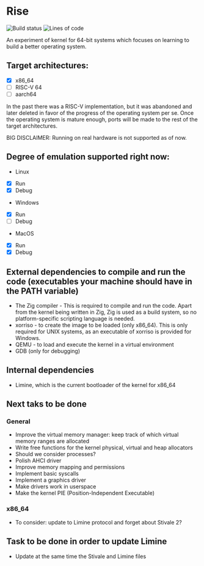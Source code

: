 # Rise

![Build status](https://img.shields.io/github/actions/workflow/status/davidgm94/rise/lightning.yml?branch=main)
![Lines of code](https://img.shields.io/tokei/lines/github/davidgm94/rise)

An experiment of kernel for 64-bit systems which focuses on learning to build a better operating system.

## Target architectures:

- [x] x86_64
- [ ] RISC-V 64
- [ ] aarch64

In the past there was a RISC-V implementation, but it was abandoned and later deleted in favor of the progress of the operating system per se. Once the operating system is mature enough, ports will be made to the rest of the target architectures.

BIG DISCLAIMER: Running on real hardware is not supported as of now.

## Degree of emulation supported right now:

- Linux

* [x] Run
* [x] Debug

- Windows

* [x] Run
* [ ] Debug

- MacOS

* [x] Run
* [x] Debug

## External dependencies to compile and run the code (executables your machine should have in the PATH variable)
* The Zig compiler - This is required to compile and run the code. Apart from the kernel being written in Zig, Zig is used as a build system, so no platform-specific scripting language is needed.
* xorriso - to create the image to be loaded (only x86_64). This is only required for UNIX systems, as an executable of xorriso is provided for Windows.
* QEMU - to load and execute the kernel in a virtual environment
* GDB (only for debugging)

## Internal dependencies
* Limine, which is the current bootloader of the kernel for x86_64

## Next taks to be done

### General
* Improve the virtual memory manager: keep track of which virtual memory ranges are allocated
* Write free functions for the kernel physical, virtual and heap allocators
* Should we consider processes?
* Polish AHCI driver
* Improve memory mapping and permissions
* Implement basic syscalls
* Implement a graphics driver
* Make drivers work in userspace
* Make the kernel PIE (Position-Independent Executable)

### x86_64
* To consider: update to Limine protocol and forget about Stivale 2?

## Task to be done in order to update Limine
* Update at the same time the Stivale and Limine files
